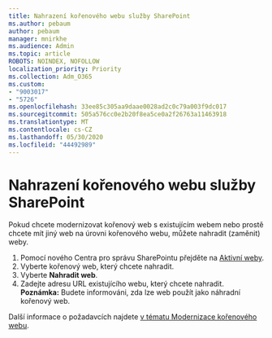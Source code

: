 ```yaml
---
title: Nahrazení kořenového webu služby SharePoint
ms.author: pebaum
author: pebaum
manager: mnirkhe
ms.audience: Admin
ms.topic: article
ROBOTS: NOINDEX, NOFOLLOW
localization_priority: Priority
ms.collection: Adm_O365
ms.custom:
- "9003017"
- "5726"
ms.openlocfilehash: 33ee85c305aa9daae0028ad2c0c79a003f9dc017
ms.sourcegitcommit: 505a576cc0e2b20f8ea5ce0a2f26763a11463918
ms.translationtype: MT
ms.contentlocale: cs-CZ
ms.lasthandoff: 05/30/2020
ms.locfileid: "44492989"
---
```

# <a name="replace-the-sharepoint-root-site"></a>Nahrazení kořenového webu služby SharePoint
Pokud chcete modernizovat kořenový web s existujícím webem nebo prostě chcete mít jiný web na úrovni kořenového webu, můžete nahradit (zaměnit) weby.

1. Pomocí nového Centra pro správu SharePointu přejděte na [Aktivní weby](https://admin.microsoft.com/sharepoint?page=siteManagement&modern=true).
2. Vyberte kořenový web, který chcete nahradit.
3. Vyberte **Nahradit web**.
4. Zadejte adresu URL existujícího webu, který chcete nahradit. **Poznámka:** Budete informováni, zda lze web použít jako náhradní kořenový web.

Další informace o požadavcích najdete [v tématu Modernizace kořenového webu](https://docs.microsoft.com/sharepoint/modern-root-site).